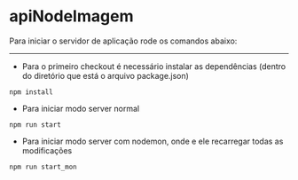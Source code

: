 # apiNodeImagem
Para iniciar o servidor de aplicação rode os comandos abaixo:

* * * *

* Para o primeiro checkout é necessário instalar as dependências (dentro do diretório que está o arquivo package.json)
```shell
npm install 
```

* Para iniciar modo server normal
```shell
npm run start
```

* Para iniciar modo server com nodemon, onde e ele recarregar todas as modificações
```shell
npm run start_mon
```
